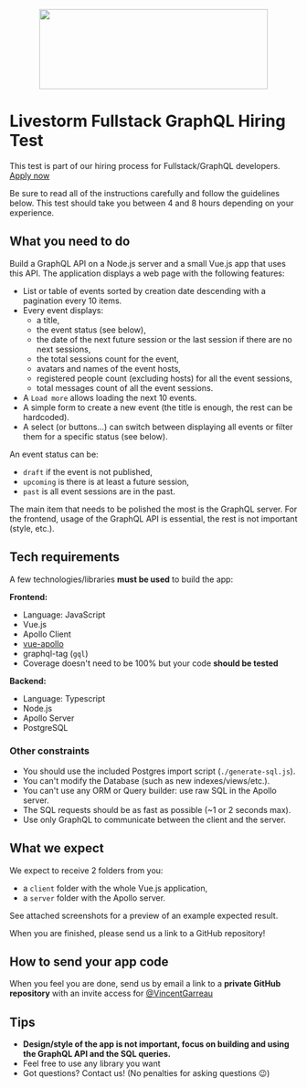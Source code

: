 <p align="center">
  <img width="400" height="140" src="https://svgshare.com/i/ZCX.svg">
</p>

# Livestorm Fullstack GraphQL Hiring Test

This test is part of our hiring process for Fullstack/GraphQL developers. [Apply now](https://jobs.livestorm.co/)

Be sure to read all of the instructions carefully and follow the guidelines below. This test should take you between 4 and 8 hours depending on your experience.

## What you need to do

Build a GraphQL API on a Node.js server and a small Vue.js app that uses this API. The application displays a web page with the following features:

- List or table of events sorted by creation date descending with a pagination every 10 items.
- Every event displays:
  - a title,
  - the event status (see below),
  - the date of the next future session or the last session if there are no next sessions,
  - the total sessions count for the event,
  - avatars and names of the event hosts,
  - registered people count (excluding hosts) for all the event sessions,
  - total messages count of all the event sessions.
- A `Load more` allows loading the next 10 events.
- A simple form to create a new event (the title is enough, the rest can be hardcoded).
- A select (or buttons...) can switch between displaying all events or filter them for a specific status (see below).

An event status can be:
- `draft` if the event is not published,
- `upcoming` is there is at least a future session,
- `past` is all event sessions are in the past.

The main item that needs to be polished the most is the GraphQL server. For the frontend, usage of the GraphQL API is essential, the rest is not important (style, etc.).

## Tech requirements

A few technologies/libraries **must be used** to build the app:

**Frontend:**

- Language: JavaScript
- Vue.js
- Apollo Client
- [vue-apollo](https://vue-apollo.netlify.com/)
- graphql-tag (`gql`)
- Coverage doesn't need to be 100% but your code **should be tested**

**Backend:**

- Language: Typescript
- Node.js
- Apollo Server
- PostgreSQL

### Other constraints

- You should use the included Postgres import script (`./generate-sql.js`).
- You can't modify the Database (such as new indexes/views/etc.).
- You can't use any ORM or Query builder: use raw SQL in the Apollo server.
- The SQL requests should be as fast as possible (~1 or 2 seconds max).
- Use only GraphQL to communicate between the client and the server.

## What we expect

We expect to receive 2 folders from you:

- a `client` folder with the whole Vue.js application,
- a `server` folder with the Apollo server.

See attached screenshots for a preview of an example expected result.

When you are finished, please send us a link to a GitHub repository!

## How to send your app code

When you feel you are done, send us by email a link to a **private GitHub repository** with an invite access for [@VincentGarreau](https://github.com/VincentGarreau)

## Tips

- **Design/style of the app is not important, focus on building and using the GraphQL API and the SQL queries.**
- Feel free to use any library you want
- Got questions? Contact us! (No penalties for asking questions 😉)
